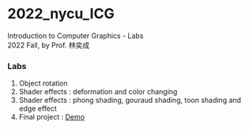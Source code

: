 # 2022_nycu_ICG
Introduction to Computer Graphics - Labs\
2022 Fall, by Prof. 林奕成

### Labs
1. Object rotation
2. Shader effects : deformation and color changing
3. Shader effects : phong shading, gouraud shading, toon shading and edge effect
4. Final project :  [Demo](https://github.com/sheepycat/2022_nycu_ICG_lab/blob/master/HW4/readme.md)

